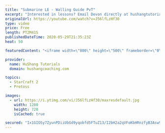 ```yaml
---
title: "Submarine LE - Walling Guide PvT"
excerpt: "Interested in lessons? Email Devon directly at hushangtutorials@outlook.com ------------------------------------------------------------------------------------------------------- Want to support HuShang Tutorials directly? Patreon is a website where you can contribute a monthly donation that will help"
originalUrl: https://youtube.com/watch?v=J56lfLzHf30
type: video
price: Free
length: PT2M41S
publishedDateTime: 2020-05-29T21:35:23Z
heat: 50

featuredContent: "<iframe width=\"800\" height=\"500\" frameborder=\"0\" src=\"https://www.youtube.com/embed/J56lfLzHf30\" allow=\"accelerometer; autoplay; encrypted-media; gyroscope; picture-in-picture\" allowfullscreen></iframe>"

provider:
  name: HuShang Tutorials
  domain: hushangcoaching.com

topics:
  - StarCraft 2
  - Protoss

images:
  - url: https://i.ytimg.com/vi/J56lfLzHf30/maxresdefault.jpg
    width: 1280
    height: 720
    isCached: true

secured: "Ix1GIOSy7ZyunPDiiUbGd9yqobfd5FTuZ13/I2bH2a2qVFoKbHRnzfyB3Asw9atOZ2s2v7PgBJTjGHDKAq8ABCa94AuM0pAgxb3gcinBhMMZfb75NA9ScJ7+iuDVvCE48etc1vS+w88drfBw1NZqc/TpoZpkykfBnXjHT7i+BywLY/GVpiD+knUS4zYZvRI0A+ubW1Ttk9/5d+wzxiUlMqI4nGZrnGeW/jMTFdX0oAbbYXTJA2vyGeN5CBIOiR46j6/8RSQpvZqqb6vjAsEWBFI1ir96srCHwy+CC6yoBYCvjlaxqq/qY3wx+8zv9aVBdoBEd1g4/MNz5LGQ9KNHnRu+Q9ANVEDhxpf0MDJz04ftcyFH4PMk+e4aSoz5U7LRP5urHvzEQZzianwZEtBPxG4UhVHZ16Y/zXVQV55lkss=;Lxtbpjxvb870MYpSyMhloA=="
---
```


